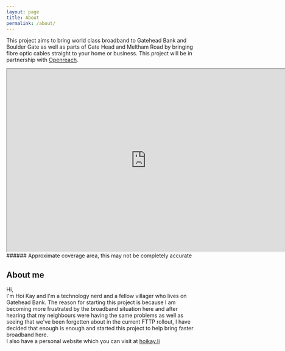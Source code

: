 ```yaml
---
layout: page
title: About
permalink: /about/
---
```


This project aims to bring world class broadband to Gatehead Bank and Boulder Gate as well as parts of Gate Head and Meltham Road by bringing fibre optic cables straight to your home or business. This project will be in partnership with [Openreach](https://www.openreach.com).

<iframe src="https://www.google.com/maps/d/embed?mid=1BSnFlhzaZdDQFk7q5WICiFYtUMjdEt1s" width="730" height="480"></iframe>
###### Approximate coverage area, this may not be completely accurate



## About me
Hi, <br>
I'm Hoi Kay and I'm a technology nerd and a fellow villager who lives on Gatehead Bank. The reason for starting this project is because I am becoming more frustrated by the broadband situation here and after hearing that my neighbours were having the same problems as well as seeing that we've been forgetten about in the current FTTP rollout, I have decided that enough is enough and started this project to help bring faster broadband here. <br>
I also have a personal website which you can visit at [hoikay.li](https://hoikay.li)